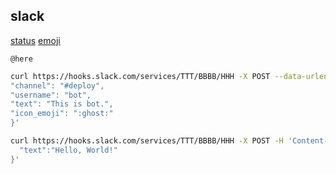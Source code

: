 slack
-

[status](https://status.slack.com/)
[emoji](https://slackmojis.com/)

````
@here
````

````sh
curl https://hooks.slack.com/services/TTT/BBBB/HHH -X POST --data-urlencode 'payload={
"channel": "#deploy",
"username": "bot",
"text": "This is bot.",
"icon_emoji": ":ghost:"
}'

curl https://hooks.slack.com/services/TTT/BBBB/HHH -X POST -H 'Content-type: application/json' --data '{
  "text":"Hello, World!"
}'
````
